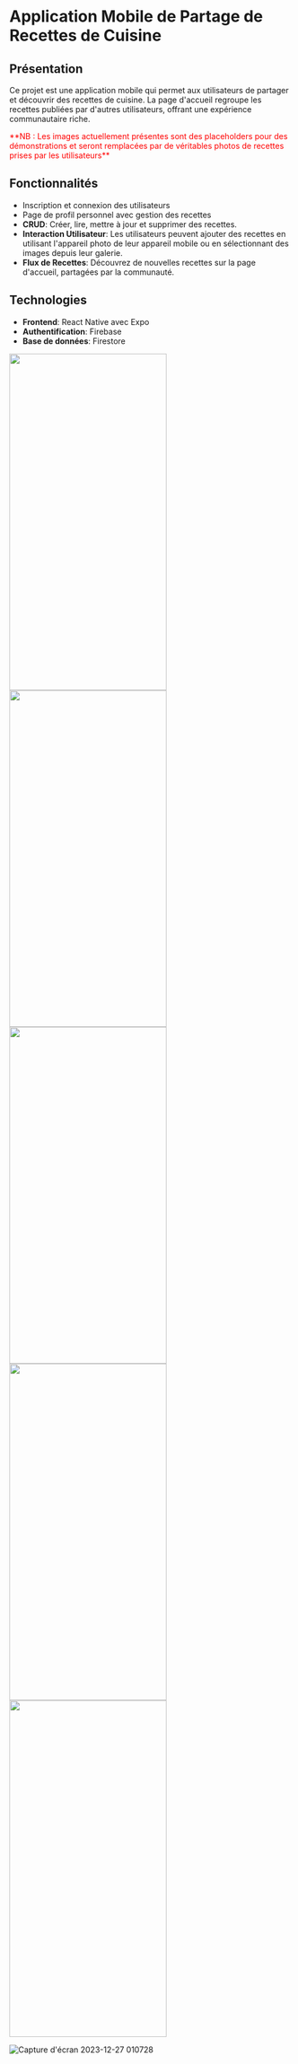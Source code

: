# Application Mobile de Partage de Recettes de Cuisine

## Présentation

Ce projet est une application mobile qui permet aux utilisateurs de partager et découvrir des recettes de cuisine. La page d'accueil regroupe les recettes publiées par d'autres utilisateurs, offrant une expérience communautaire riche.

<p style="color: red;">**NB : Les images actuellement présentes sont des placeholders pour des démonstrations et seront remplacées par de véritables photos de recettes prises par les utilisateurs**
</p>

## Fonctionnalités


- Inscription et connexion des utilisateurs
- Page de profil personnel avec gestion des recettes
- **CRUD**: Créer, lire, mettre à jour et supprimer des recettes.
- **Interaction Utilisateur**: Les utilisateurs peuvent ajouter des recettes en utilisant l'appareil photo de leur appareil mobile ou en sélectionnant des images depuis leur galerie.
- **Flux de Recettes**: Découvrez de nouvelles recettes sur la page d'accueil, partagées par la communauté.

## Technologies

- **Frontend**: React Native avec Expo
- **Authentification**: Firebase
- **Base de données**: Firestore
  
<img src="https://github.com/ibra-mboula/IOT-LoRa-LoRaWAN/assets/78673312/90966a8d-7d95-4748-969c-d8111584787f" width="280" height="600">
<img src="https://github.com/ibra-mboula/IOT-LoRa-LoRaWAN/assets/78673312/ee25035d-7a5b-4eab-b0cf-08f19c5550dd" width="280" height="600">
<img src="https://github.com/ibra-mboula/IOT-LoRa-LoRaWAN/assets/78673312/8652f226-8812-44d0-9288-8ff578df2ae5" width="280" height="600">
<img src="https://github.com/ibra-mboula/IOT-LoRa-LoRaWAN/assets/78673312/8f7f0d96-9d86-4602-9c43-7c20c81f9f6b" width="280" height="600">
<img src="https://github.com/ibra-mboula/IOT-LoRa-LoRaWAN/assets/78673312/ecf710aa-e7b6-47f7-8d41-9e84a2cdb34e" width="280" height="600">

![Capture d'écran 2023-12-27 010728](https://github.com/ibra-mboula/IOT-LoRa-LoRaWAN/assets/78673312/4ec0c282-6c6a-4d1a-a7fb-fd3ea50160de)


